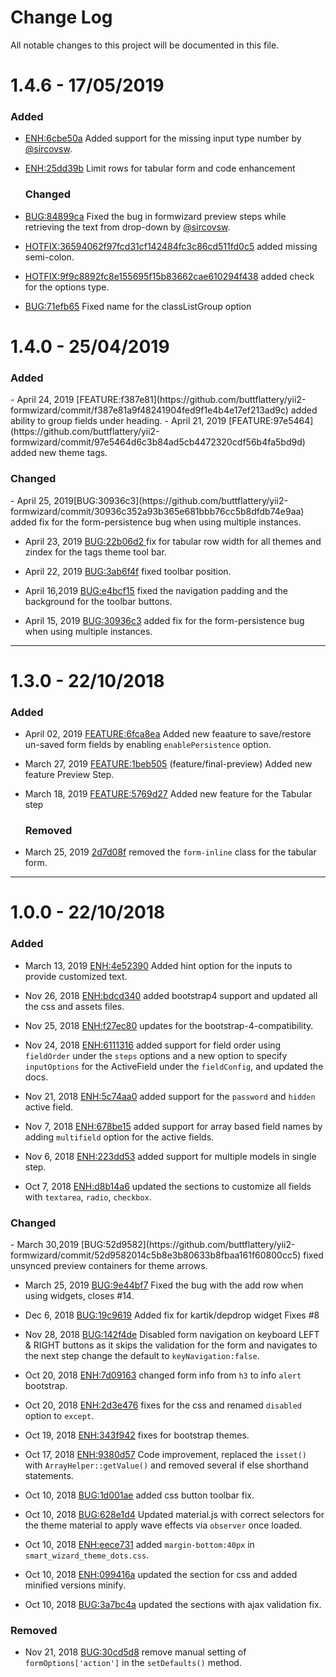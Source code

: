 <h1>Change Log</h1>
All notable changes to this project will be documented in this file.

<h1>1.4.6 - 17/05/2019</h1>

<h3>Added</h3>

- [ENH:6cbe50a](https://github.com/buttflattery/yii2-formwizard/commit/6cbe50ae60137cb31c4e6d4c541d1b24850a2b5d) Added support for the missing input type number by [@sircovsw](https://github.com/sircovsw).
- [ENH:25dd39b]() Limit rows for tabular form and code enhancement

  <h3>Changed</h3>

- [BUG:84899ca](https://github.com/buttflattery/yii2-formwizard/commit/84899ca84f9efabae9df6482ada79ca0e34f92fb) Fixed the bug in formwizard preview steps while retrieving the text from drop-down by [@sircovsw](https://github.com/sircovsw).
- [HOTFIX:36594062f97fcd31cf142484fc3c86cd511fd0c5](https://github.com/buttflattery/yii2-formwizard/commit/36594062f97fcd31cf142484fc3c86cd511fd0c5) added missing semi-colon.
- [HOTFIX:9f9c8892fc8e155695f15b83662cae610294f438](https://github.com/buttflattery/yii2-formwizard/commit/9f9c8892fc8e155695f15b83662cae610294f438) added check for the options type.
- [BUG:71efb65]() Fixed name for the classListGroup option

<h1>1.4.0 - 25/04/2019</h1>

<h3>Added</h3>
- April 24, 2019 [FEATURE:f387e81](https://github.com/buttflattery/yii2-formwizard/commit/f387e81a9f48241904fed9f1e4b4e17ef213ad9c) added ability to group fields under heading.
- April 21, 2019 [FEATURE:97e5464](https://github.com/buttflattery/yii2-formwizard/commit/97e5464d6c3b84ad5cb4472320cdf56b4fa5bd9d) added new theme tags.

<h3>Changed </h3>
- April 25, 2019[BUG:30936c3](https://github.com/buttflattery/yii2-formwizard/commit/30936c352a93b365e681bbb76cc5b8dfdb74e9aa) added fix for the form-persistence bug when using multiple instances.

- April 23, 2019 [BUG:22b06d2 ](https://github.com/buttflattery/yii2-formwizard/commit/22b06d2cb6eb0c233ca82f4864f21de0e19d86f7) fix for tabular row width for all themes and zindex for the tags theme tool bar.

- April 22, 2019 [BUG:3ab6f4f](https://github.com/buttflattery/yii2-formwizard/commit/3ab6f4f7d6ebd721c6834f6d5a26e802fa919e19) fixed toolbar position.

- April 16,2019 [BUG:e4bcf15](https://github.com/buttflattery/yii2-formwizard/commit/e4bcf154b51c8e3cbac9c8f962b23c767e7f9111) fixed the navigation padding and the background for the toolbar buttons.

- April 15, 2019 [BUG:30936c3](https://github.com/buttflattery/yii2-formwizard/commit/30936c352a93b365e681bbb76cc5b8dfdb74e9aa) added fix for the form-persistence bug when using multiple instances.

---

<h1>1.3.0 - 22/10/2018</h1>

<h3>Added</h3>

- April 02, 2019 [FEATURE:6fca8ea](https://github.com/buttflattery/yii2-formwizard/commit/6fca8ea9a29de0da9c4c3c14a8e291a47566615b) Added new feaature to save/restore un-saved form fields by enabling `enablePersistence` option.

- March 27, 2019 [FEATURE:1beb505](https://github.com/buttflattery/yii2-formwizard/commit/1beb5050f8fbaa8d8b8cb6af89cc8cb8de20fe7d) (feature/final-preview) Added new feature Preview Step.
- March 18, 2019 [FEATURE:5769d27](https://github.com/buttflattery/yii2-formwizard/commit/5769d27fc9059cf4d7d5f7348d0a67213678c8c9) Added new feature for the Tabular step

  <h3>Removed</h3>

- March 25, 2019 [2d7d08f](https://github.com/buttflattery/yii2-formwizard/commit/2d7d08f5aa6a6489a57e30a87baaa67e3225b29f) removed the `form-inline` class for the tabular form.

---

<h1>1.0.0 - 22/10/2018</h1>

<h3>Added</h3>

- March 13, 2019 [ENH:4e52390](https://github.com/buttflattery/yii2-formwizard/commit/4e523900e3f5312a1bc72e7561b5b43a731f1fb3) Added hint option for the inputs to provide customized text.

- Nov 26, 2018 [ENH:bdcd340](https://github.com/buttflattery/yii2-formwizard/commit/bdcd34097f19ce9b37dfa63c065366c5ae3b3a52) added bootstrap4 support and updated all the css and assets files.

- Nov 25, 2018 [ENH:f27ec80](https://github.com/buttflattery/yii2-formwizard/commit/f27ec80b8f2f2b40200a9eb1b0ecda8e9e20b884) updates for the bootstrap-4-compatibility.

- Nov 24, 2018 [ENH:6111316](https://github.com/buttflattery/yii2-formwizard/commit/61113161729a4ed1aa0aebd75dd1a8359ccfc789) added support for field order using `fieldOrder` under the `steps` options and a new option to specify `inputOptions` for the ActiveField under the `fieldConfig`, and updated the docs.

- Nov 21, 2018 [ENH:5c74aa0](https://github.com/buttflattery/yii2-formwizard/commit/5c74aa069eb37947777e4fa3f43e359173e1b652) added support for the `password` and `hidden` active field.

- Nov 7, 2018 [ENH:678be15](https://github.com/buttflattery/yii2-formwizard/commit/678be15d4a8be813653cf8a29dc8a05715e11ede) added support for array based field names by adding `multifield` option for the active fields.

- Nov 6, 2018 [ENH:223dd53](https://github.com/buttflattery/yii2-formwizard/commit/223dd5379b1c34aeed41e0facd9b4259e5bd0c18) added support for multiple models in single step.

- Oct 7, 2018 [ENH:d8b14a6](https://github.com/buttflattery/yii2-formwizard/commit/d8b14a6de252bb0ff6e48963e2ecebdfbbeb9adf) updated the sections to customize all fields with `textarea`, `radio`, `checkbox`.

<h3>Changed</h3>
- March 30,2019 [BUG:52d9582](https://github.com/buttflattery/yii2-formwizard/commit/52d9582014c5b8e3b80633b8fbaa161f60800cc5) fixed unsynced preview containers for theme arrows.

- March 25, 2019 [BUG:9e44bf7](https://github.com/buttflattery/yii2-formwizard/commit/9e44bf7805f7c78f7a33d746a1d42bf736bfbdd6) Fixed the bug with the add row when using widgets, closes #14.

- Dec 6, 2018 [BUG:19c9619](https://github.com/buttflattery/yii2-formwizard/commit/19c96197bceb3767d4e9623897bd1f20ee3de02b) Added fix for kartik/depdrop widget Fixes #8

- Nov 28, 2018 [BUG:142f4de](https://github.com/buttflattery/yii2-formwizard/commit/142f4de15aa8cfcdd55997dca3cfead295bcbd0a) Disabled form navigation on keyboard LEFT & RIGHT buttons as it skips the validation for the form and navigates to the next step change the default to `keyNavigation:false`.

- Oct 20, 2018 [ENH:7d09163](https://github.com/buttflattery/yii2-formwizard/commit/7d091630424e171d7f2ce61d8fc0a4e81adf085a) changed form info from `h3` to info `alert` bootstrap.

- Oct 20, 2018 [ENH:2d3e476](https://github.com/buttflattery/yii2-formwizard/commit/2d3e4767b50422a0c80978ad8d996e7ef7d0ae9e) fixes for the css and renamed `disabled` option to `except`.

- Oct 19, 2018 [ENH:343f942](https://github.com/buttflattery/yii2-formwizard/commit/343f942728cdbebb1ee93e915cb6f8c1325bd710) fixes for bootstrap themes.

- Oct 17, 2018 [ENH:9380d57](https://github.com/buttflattery/yii2-formwizard/commit/9380d575f23f55de76a625feb45345dc9acc9590) Code improvement, replaced the `isset()` with `ArrayHelper::getValue()` and removed several if else shorthand statements.

- Oct 10, 2018 [BUG:1d001ae](https://github.com/buttflattery/yii2-formwizard/commit/1d001aee91f8dbed7df04cf2ce4cfa38f773f1ea) added css button toolbar fix.

- Oct 10, 2018 [BUG:628e1d4](https://github.com/buttflattery/yii2-formwizard/commit/628e1d4b1b20e05bfc52c4ec0669953da3f727d3) Updated material.js with correct selectors for the theme material to apply wave effects via `observer` once loaded.

- Oct 10, 2018 [ENH:eece731](https://github.com/buttflattery/yii2-formwizard/commit/eece731284d336061eea6efb422043a03c46b9c1) added `margin-bottom:40px` in `smart_wizard_theme_dots.css`.

- Oct 10, 2018 [ENH:099416a](https://github.com/buttflattery/yii2-formwizard/commit/099416a43d50d38cb61b8661d070ca9a9761ad09) updated the section for css and added minified versions minify.

- Oct 10, 2018 [BUG:3a7bc4a](https://github.com/buttflattery/yii2-formwizard/commit/3a7bc4aefc50e0be2b597b5ffa233c55c5aa4b97) updated the sections with ajax validation fix.

<h3>Removed</h3>

- Nov 21, 2018 [BUG:30cd5d8](https://github.com/buttflattery/yii2-formwizard/commit/30cd5d85dc135084011b3e61407c940962a6ce95) remove manual setting of `formOptions['action']` in the `setDefaults()` method.

